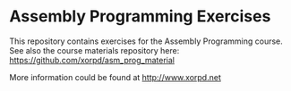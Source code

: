 Assembly Programming Exercises
==============================

This repository contains exercises for the Assembly Programming course.
See also the course materials repository here: 
https://github.com/xorpd/asm_prog_material

More information could be found at http://www.xorpd.net

